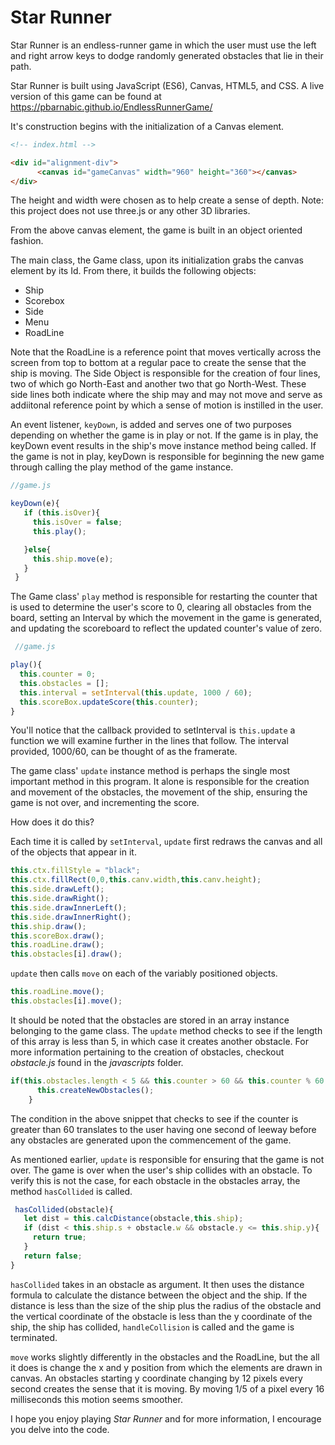 # Star Runner

Star Runner is an endless-runner game in which the user must use the left and right arrow keys to dodge randomly generated obstacles that lie in their path.

Star Runner is built using JavaScript (ES6), Canvas, HTML5, and CSS. A live version of this game can be found at https://pbarnabic.github.io/EndlessRunnerGame/

It's construction begins with the initialization of a Canvas element.

```html
<!-- index.html -->

<div id="alignment-div">
      <canvas id="gameCanvas" width="960" height="360"></canvas>
</div>
```

The height and width were chosen as to help create a sense of depth. Note: this project does not use three.js or any other 3D libraries.

From the above canvas element, the game is built in an object oriented fashion.

The main class, the Game class, upon its initialization grabs the canvas element by its Id. From there, it builds the following objects:
  * Ship
  * Scorebox
  * Side
  * Menu
  * RoadLine

 Note that the RoadLine is a reference point that moves vertically across the screen from top to bottom at a regular pace to create the sense that the ship is moving. The Side Object is responsible for the creation of four lines, two of which go North-East and another two that go North-West. These side lines both indicate where the ship may and may not move and serve as addiitonal reference point by which a sense of motion is instilled in the user.

 An event listener, ```keyDown```, is added and serves one of two purposes depending on whether the game is in play or not. If the game is in play, the keyDown event results in the ship's move instance method being called. If the game is not in play, keyDown is responsible for beginning the new game through calling the play method of the game instance.
 ```javascript
 //game.js

 keyDown(e){
    if (this.isOver){
      this.isOver = false;
      this.play();

    }else{
      this.ship.move(e);
    }
  }
  ```

  The Game class' ```play``` method is responsible for restarting the counter that is used to determine the user's score to 0, clearing all obstacles from the board, setting an Interval by which the movement in the game is generated, and updating the scoreboard to reflect the updated counter's value of zero.

  ```javascript
   //game.js

  play(){
    this.counter = 0;
    this.obstacles = [];
    this.interval = setInterval(this.update, 1000 / 60);
    this.scoreBox.updateScore(this.counter);
  }
  ```

  You'll notice that the callback provided to setInterval is ```this.update``` a function we will examine further in the lines that follow. The interval provided, 1000/60, can be thought of as the framerate.

  The game class' ```update``` instance method is perhaps the single most important method in this program. It alone is responsible for the creation and movement of the obstacles, the movement of the ship, ensuring the game is not over, and incrementing the score.

  How does it do this?

  Each time it is called by ```setInterval```, ```update``` first redraws the canvas and all of the objects that appear in it.

  ```javascript
  this.ctx.fillStyle = "black";
  this.ctx.fillRect(0,0,this.canv.width,this.canv.height);
  this.side.drawLeft();
  this.side.drawRight();
  this.side.drawInnerLeft();
  this.side.drawInnerRight();
  this.ship.draw();
  this.scoreBox.draw();
  this.roadLine.draw();
  this.obstacles[i].draw();
  ```

```update``` then calls ```move``` on each of the variably positioned objects.

  ```javascript
  this.roadLine.move();
  this.obstacles[i].move();
  ```
  It should be noted that the obstacles are stored in an array instance belonging to the game class. The ```update``` method checks to see if the length of this array is less than 5, in which case it creates another obstacle. For more information pertaining to the creation of obstacles, checkout *obstacle.js* found in the *javascripts* folder.

  ```javascript
  if(this.obstacles.length < 5 && this.counter > 60 && this.counter % 60 == 0){
        this.createNewObstacles();
      }
  ```

  The condition in the above snippet that checks to see if the counter is greater than 60 translates to the user having one second of leeway before any obstacles are generated upon the commencement of the game.

  As mentioned earlier, ```update``` is responsible for ensuring that the game is not over. The game is over when the user's ship collides with an obstacle. To verify this is not the case, for each obstacle in the obstacles array, the method ```hasCollided``` is called.

  ```javascript
   hasCollided(obstacle){
     let dist = this.calcDistance(obstacle,this.ship);
     if (dist < this.ship.s + obstacle.w && obstacle.y <= this.ship.y){
       return true;
     }
     return false;
  }
  ```

  ```hasCollided``` takes in an obstacle as argument. It then uses the distance formula to calculate the distance between the object and the ship. If the distance is less than the size of the ship plus the radius of the obstacle and the vertical coordinate of the obstacle is less than the y coordinate of the ship, the ship has collided, ```handleCollision``` is called and the game is terminated.

  ```move``` works slightly differently in the obstacles and the RoadLine, but the all it does is change the x and y position from which the elements are drawn in canvas. An obstacles starting y coordinate changing by 12 pixels every second creates the sense that it is moving. By moving 1/5 of a pixel every 16 milliseconds this motion seems smoother.

  I hope you enjoy playing *Star Runner* and for more information, I encourage you delve into the code.
